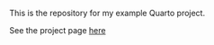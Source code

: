 This is the repository for my example Quarto project.

See the project page [here](https://niboxr.github.io/Example-Quarto-Project)